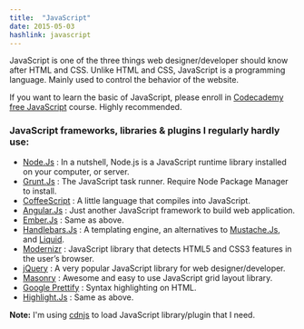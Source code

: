```yaml
---
title:  "JavaScript"
date: 2015-05-03
hashlink: javascript
---
```


JavaScript is one of the three things web designer/developer should know after HTML and CSS. Unlike HTML and CSS, JavaScript is a programming language. Mainly used to control the behavior of the website.

If you want to learn the basic of JavaScript, please enroll in [Codecademy free JavaScript](http://www.codecademy.com/en/tracks/javascript) course. Highly recommended.

### JavaScript frameworks, libraries & plugins I regularly hardly use:

* [Node.Js](http://nodejs.org/) : In a nutshell, Node.js is a JavaScript runtime library installed on your computer, or server.
* [Grunt.Js](http://gruntjs.com/) : The JavaScript task runner. Require Node Package Manager to install.
* [CoffeeScript](http://coffeescript.org/) : A little language that compiles into JavaScript.
* [Angular.Js](https://angularjs.org/) : Just another JavaScript framework to build web application.
* [Ember.Js](http://emberjs.com/) : Same as above.
* [Handlebars.Js](http://handlebarsjs.com/) : A templating engine, an alternatives to [Mustache.Js](https://mustache.github.io/), and [Liquid](http://liquidmarkup.org/).
* [Modernizr](http://modernizr.com/) : JavaScript library that detects HTML5 and CSS3 features in the user’s browser.
* [jQuery](http://jquery.com/) : A very popular JavaScript library for web designer/developer.
* [Masonry](http://masonry.desandro.com/) : Awesome and easy to use JavaScript grid layout library.
* [Google Prettify](https://code.google.com/p/google-code-prettify/) : Syntax highlighting on HTML.
* [Highlight.Js](https://highlightjs.org/) : Same as above.

**Note:** I'm using [cdnjs](https://cdnjs.com/) to load JavaScript library/plugin that I need.